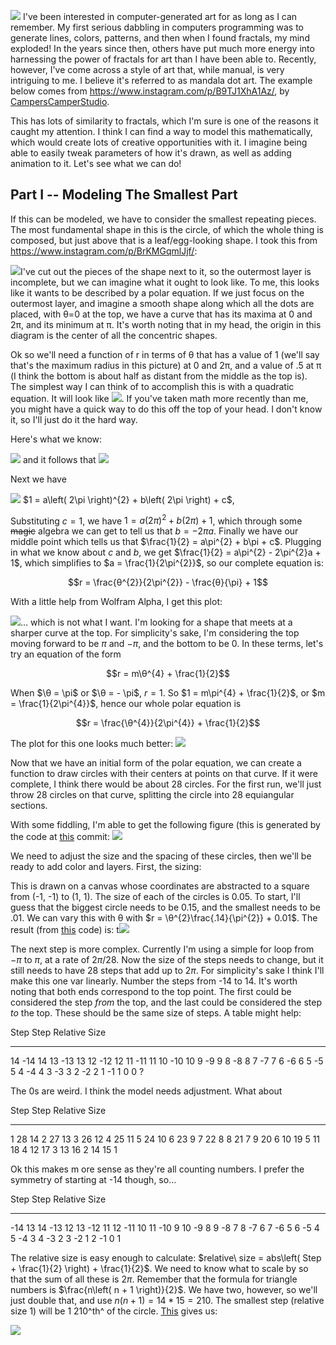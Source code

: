 ![](./media/image1.jpeg)
I've been interested in computer-generated
art for as long as I can remember. My first serious dabbling in
computers programming was to generate lines, colors, patterns, and then
when I found fractals, my mind exploded! In the years since then, others
have put much more energy into harnessing the power of fractals for art
than I have been able to. Recently, however, I've come across a style of
art that, while manual, is very intriguing to me. I believe it's
referred to as mandala dot art. The example below comes from
<https://www.instagram.com/p/B9TJ1XhA1Az/>, by
[CampersCamperStudio](https://www.instagram.com/camperscamperstudio/).

This has lots of similarity to fractals, which I'm sure is one of the
reasons it caught my attention. I think I can find a way to model this
mathematically, which would create lots of creative opportunities with
it. I imagine being able to easily tweak parameters of how it's drawn,
as well as adding animation to it. Let's see what we can do!

Part I -- Modeling The Smallest Part
------------------------------------

If this can be modeled, we have to consider the smallest repeating
pieces. The most fundamental shape in this is the circle, of which the
whole thing is composed, but just above that is a leaf/egg-looking
shape. I took this from <https://www.instagram.com/p/BrKMGqmlJjf/>:

![](./media/image2.png)I've cut out the pieces of the shape next to it, so the
outermost layer is incomplete, but we can imagine what it ought to look
like. To me, this looks like it wants to be described by a polar
equation. If we just focus on the outermost layer, and imagine a smooth
shape along which all the dots are placed, with θ=0 at the top,
we have a curve that has its maxima at 0 and 2π, and its minimum at π.
It's worth noting that in my head, the origin in this diagram is the
center of all the concentric shapes.

Ok so we'll need a function of r in terms of θ that has a value
of 1 (we'll say that's the maximum radius in this picture) at 0 and 2π,
and a value of .5 at π (I think the bottom is about half as distant from
the middle as the top is). The simplest way I can think of to accomplish
this is with a quadratic equation. It will look like
<img src="https://render.githubusercontent.com/render/math?math=r=a\theta^2%2bb\theta%2bc">. If you've taken math more recently than
me, you might have a quick way to do this off the top of your head. I
don't know it, so I'll just do it the hard way.

Here's what we know:

<img src="https://render.githubusercontent.com/render/math?math=1=0a%2b0b%2bc"> and it follows that <img src="https://render.githubusercontent.com/render/math?math=c=1">

Next we have

<img src="https://render.githubusercontent.com/render/math?math=">
$1 = a\left( 2\pi \right)^{2} + b\left( 2\pi \right) + c$,

Substituting $c = 1$, we have
$1 = a\left( 2\pi \right)^{2} + b\left( 2\pi \right) + 1$, which through
some ~~magic~~ algebra we can get to tell us that $b = - 2\pi a$.
Finally we have our middle point which tells us that
$\frac{1}{2} = a\pi^{2} + b\pi + c$. Plugging in what we know about *c*
and *b*, we get $\frac{1}{2} = a\pi^{2} - 2\pi^{2}a + 1$, which
simplifies to $a = \frac{1}{2\pi^{2}}$, so our complete equation is:

$$r = \frac{θ^{2}}{2\pi^{2}} - \frac{θ}{\pi} + 1$$

With a little help from Wolfram Alpha, I get this plot:

![](./media/image3.png)... which is not what I want. I'm looking
for a shape that meets at a sharper curve at the top. For simplicity's
sake, I'm considering the top moving forward to be $\pi$ and $- \pi$,
and the bottom to be 0. In these terms, let's try an equation of the
form

$$r = m\θ^{4} + \frac{1}{2}$$

When $\θ = \pi$ or $\θ = - \pi$, $r = 1$. So
$1 = m\pi^{4} + \frac{1}{2}$, or $m = \frac{1}{2\pi^{4}}$, hence our
whole polar equation is

$$r = \frac{\θ^{4}}{2\pi^{4}} + \frac{1}{2}$$

The plot for this one looks much better:
![](./media/image4.png)

Now that we have an initial form of the polar equation, we can create a
function to draw circles with their centers at points on that curve. If
it were complete, I think there would be about 28 circles. For the first
run, we'll just throw 28 circles on that curve, splitting the circle
into 28 equiangular sections.

With some fiddling, I'm able to get the following figure (this is
generated by the code at
[this](https://github.com/bobdunn/drawing-with-raphael-js/tree/e8c436b1627e8a8f7c9398584195267daa561904)
commit: ![](./media/image5.png)

We need to adjust the size and the spacing of these circles, then we'll
be ready to add color and layers. First, the sizing:

This is drawn on a canvas whose coordinates are abstracted to a square
from (-1, -1) to (1, 1). The size of each of the circles is 0.05. To
start, I'll guess that the biggest circle needs to be 0.15, and the
smallest needs to be .01. We can vary this with θ with 
$r = \θ^{2}\frac{.14}{\pi^{2}} + 0.01$. The result (from
[this](https://github.com/bobdunn/drawing-with-raphael-js/tree/d764e9d9a0b8b67fd189a2cd665ed785453426c5)
code) is: t![](./media/image6.png)

The next step is more complex. Currently I'm using a simple for loop
from $- \pi$ to $\pi$, at a rate of $2\pi/28$. Now the size of the steps
needs to change, but it still needs to have 28 steps that add up to
$2\pi$. For simplicity's sake I think I'll make this one var linearly.
Number the steps from -14 to 14. It's worth noting that both ends
correspond to the top point. The first could be considered the step
*from* the top, and the last could be considered the step *to* the top.
These should be the same size of steps. A table might help:

  Step   Step   Relative Size
  ------ ------ ---------------
  14     -14    14
  13     -13    13
  12     -12    12
  11     -11    11
  10     -10    10
  9      -9     9
  8      -8     8
  7      -7     7
  6      -6     6
  5      -5     5
  4      -4     4
  3      -3     3
  2      -2     2
  1      -1     1
  0      0      ?

The 0s are weird. I think the model needs adjustment. What about

  Step   Step   Relative Size
  ------ ------ ---------------
  1      28     14
  2      27     13
  3      26     12
  4      25     11
  5      24     10
  6      23     9
  7      22     8
  8      21     7
  9      20     6
  10     19     5
  11     18     4
  12     17     3
  13     16     2
  14     15     1

Ok this makes m ore sense as they're all counting numbers. I prefer the
symmetry of starting at -14 though, so...

  Step   Step   Relative Size
  ------ ------ ---------------
  -14    13     14
  -13    12     13
  -12    11     12
  -11    10     11
  -10    9      10
  -9     8      9
  -8     7      8
  -7     6      7
  -6     5      6
  -5     4      5
  -4     3      4
  -3     2      3
  -2     1      2
  -1     0      1

The relative size is easy enough to calculate:
$relative\ size = abs\left( Step + \frac{1}{2} \right) + \frac{1}{2}$.
We need to know what to scale by so that the sum of all these is $2\pi$.
Remember that the formula for triangle numbers is
$\frac{n\left( n + 1 \right)}{2}$. We have two, however, so we'll just
double that, and use $n\left( n + 1 \right) = 14*15 = 210$. The smallest
step (relative size 1) will be 1 210^th^ of the circle.
[This](https://github.com/bobdunn/drawing-with-raphael-js/tree/1a205b0e60d033071b4abc4391f116e92c1cc27c)
gives us:

![](./media/image7.png=2.0627176290463693inx)
